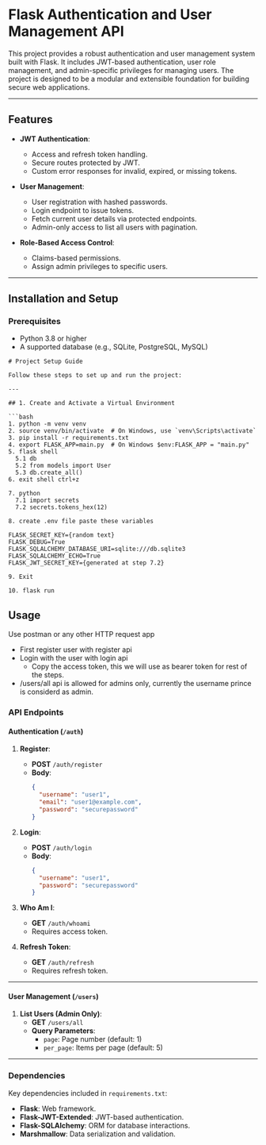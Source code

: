# Flask Authentication and User Management API

This project provides a robust authentication and user management system built with Flask. It includes JWT-based authentication, user role management, and admin-specific privileges for managing users. The project is designed to be a modular and extensible foundation for building secure web applications.

---

## Features

- **JWT Authentication**:
  - Access and refresh token handling.
  - Secure routes protected by JWT.
  - Custom error responses for invalid, expired, or missing tokens.

- **User Management**:
  - User registration with hashed passwords.
  - Login endpoint to issue tokens.
  - Fetch current user details via protected endpoints.
  - Admin-only access to list all users with pagination.

- **Role-Based Access Control**:
  - Claims-based permissions.
  - Assign admin privileges to specific users.

---
## Installation and Setup

### Prerequisites
- Python 3.8 or higher
- A supported database (e.g., SQLite, PostgreSQL, MySQL)

```
# Project Setup Guide

Follow these steps to set up and run the project:

---

## 1. Create and Activate a Virtual Environment

```bash
1. python -m venv venv
2. source venv/bin/activate  # On Windows, use `venv\Scripts\activate`
3. pip install -r requirements.txt
4. export FLASK_APP=main.py  # On Windows $env:FLASK_APP = "main.py"
5. flask shell
  5.1 db
  5.2 from models import User
  5.3 db.create_all()
6. exit shell ctrl+z

7. python
  7.1 import secrets
  7.2 secrets.tokens_hex(12)

8. create .env file paste these variables

FLASK_SECRET_KEY={random text}
FLASK_DEBUG=True
FLASK_SQLALCHEMY_DATABASE_URI=sqlite:///db.sqlite3
FLASK_SQLALCHEMY_ECHO=True
FLASK_JWT_SECRET_KEY={generated at step 7.2}

9. Exit 

10. flask run

```


## Usage
  Use postman or any other HTTP request app
  - First register user with register api
  - Login with the user with login api
    - Copy the access token, this we will use as bearer token for rest of the steps.
  -  /users/all api is allowed for admins only, currently the username prince is considerd as admin.


### API Endpoints

#### **Authentication (`/auth`)**

1. **Register**:
   - **POST** `/auth/register`
   - **Body**:
     ```json
     {
       "username": "user1",
       "email": "user1@example.com",
       "password": "securepassword"
     }
     ```

2. **Login**:
   - **POST** `/auth/login`
   - **Body**:
     ```json
     {
       "username": "user1",
       "password": "securepassword"
     }
     ```

3. **Who Am I**:
   - **GET** `/auth/whoami`  
   - Requires access token.

4. **Refresh Token**:
   - **GET** `/auth/refresh`  
   - Requires refresh token.

---

#### **User Management (`/users`)**

1. **List Users (Admin Only)**:
   - **GET** `/users/all`
   - **Query Parameters**:
     - `page`: Page number (default: 1)
     - `per_page`: Items per page (default: 5)

---

### Dependencies

Key dependencies included in `requirements.txt`:

- **Flask**: Web framework.
- **Flask-JWT-Extended**: JWT-based authentication.
- **Flask-SQLAlchemy**: ORM for database interactions.
- **Marshmallow**: Data serialization and validation.
